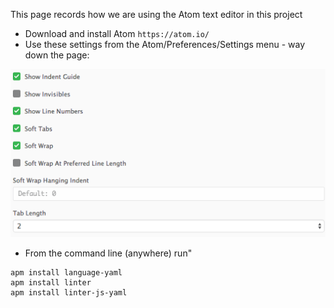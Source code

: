 This page records how we are using the Atom text editor in this project

- Download and install Atom `https://atom.io/`
- Use these settings from the Atom/Preferences/Settings menu - way down the page:

![](images/AtomSettings.png)

- From the command line (anywhere) run"
```
apm install language-yaml
apm install linter
apm install linter-js-yaml
``` 